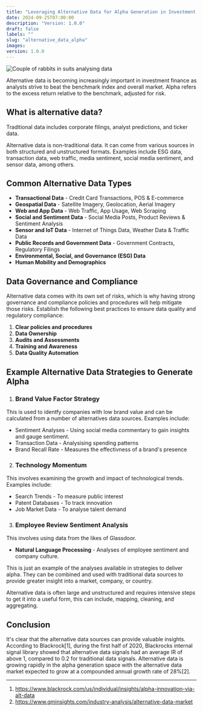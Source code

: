 ```yaml
---
title: "Leveraging Alternative Data for Alpha Generation in Investment Strategies"
date: 2024-09-25T07:00:00
description: "Version: 1.0.0"
draft: false
labels: ""
slug: "alternative_data_alpha"
images: 
version: 1.0.0
---
```


<img class="preview" src="../../images/alternative_data_alpha.jpg" alt="Couple of rabbits in suits analysing data">



Alternative data is becoming increasingly important in investment finance as analysts strive to beat the benchmark index and overall market. Alpha refers to the excess return relative to the benchmark, adjusted for risk.


## What is alternative data?
Traditional data includes corporate filings, analyst predictions, and ticker data.

Alternative data is non-traditional data. It can come from various sources in both structured and unstructured formats. Examples include ESG data, transaction data, web traffic, media sentiment, social media sentiment, and sensor data, among others.

## Common Alternative Data Types
+ **Transactional Data** - Credit Card Transactions, POS & E-commerce
+ **Geospatial Data** - Satellite Imagery, Geolocation, Aerial Imagery
+ **Web and App Data** - Web Traffic, App Usage, Web Scraping
+ **Social and Sentiment Data** - Social Media Posts, Product Reviews & Sentiment Analysis
+ **Sensor and IoT Data** - Internet of Things Data, Weather Data & Traffic Data
+ **Public Records and Government Data** - Government Contracts, Regulatory Filings
+ **Environmental, Social, and Governance (ESG) Data**
+ **Human Mobility and Demographics**


## Data Governance and Compliance

Alternative data comes with its own set of risks, which is why having strong governance and compliance policies and procedures will help mitigate those risks. Establish the following best practices to ensure data quality and regulatory compliance:

1. **Clear policies and procedures**
2. **Data Ownership**
3. **Audits and Assessments**
4. **Training and Awareness**
5. **Data Quality Automation**


## Example Alternative Data Strategies to Generate Alpha

1. ### Brand Value Factor Strategy

This is used to identfy companies with low brand value and can be calculated from a number of alternatives data sources. Examples include:

+ Sentiment Analyses - Using social media commentary to gain insights and gauge sentiment.
+ Transaction Data - Analysising spending patterns
+ Brand Recall Rate - Measures the effectivness of a brand's presence 

2. ### Technology Momentum

This involves examining the growth and impact of technological trends. Examples include:

+ Search Trends - To measure public interest
+ Patent Databases - To track innovation
+ Job Market Data - To analyse talent demand

3. ### Employee Review Sentiment Analysis

This involves using data from the likes of Glassdoor.

+ **Natural Language Processing** - Analyses of employee sentiment and company culture.

This is just an example of the analyses available in strategies to deliver alpha. They can be combined and used with traditional data sources to provide greater insight into a market, company, or country.

Alternative data is often large and unstructured and requires intensive steps to get it into a useful form, this can include, mapping, cleaning, and aggregating.

## Conclusion

It's clear that the alternative data sources can provide valuable insights. According to Blackrock[1], during the first half of 2020, Blackrocks internal signal library showed that alternative data signals had an average IR of above 1, compared to 0.2 for traditional data signals. Alternative data is growing rapidly in the alpha generation space with the alternative data market expected to grow at a compounded annual growth rate of 28%[2].

----

1. https://www.blackrock.com/us/individual/insights/alpha-innovation-via-alt-data
2. https://www.gminsights.com/industry-analysis/alternative-data-market

